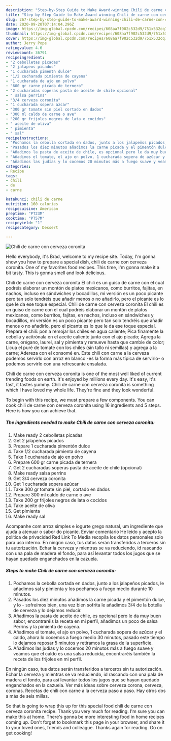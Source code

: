 ```yaml
---
description: "Step-by-Step Guide to Make Award-winning Chili de carne con cerveza coronita"
title: "Step-by-Step Guide to Make Award-winning Chili de carne con cerveza coronita"
slug: 267-step-by-step-guide-to-make-award-winning-chili-de-carne-con-cerveza-coronita
date: 2020-09-20T07:14:04.296Z
image: https://img-global.cpcdn.com/recipes/608aa7f902c532d9/751x532cq70/chili-de-carne-con-cerveza-coronita-foto-principal.jpg
thumbnail: https://img-global.cpcdn.com/recipes/608aa7f902c532d9/751x532cq70/chili-de-carne-con-cerveza-coronita-foto-principal.jpg
cover: https://img-global.cpcdn.com/recipes/608aa7f902c532d9/751x532cq70/chili-de-carne-con-cerveza-coronita-foto-principal.jpg
author: Jerry Pope
ratingvalue: 4.6
reviewcount: 36791
recipeingredient:
- "2 cebolletas picadas"
- "2 jalapeos picados"
- "1 cucharada pimentn dulce"
- "1/2 cucharada pimienta de cayena"
- "1 cucharada de ajo en polvo"
- "600 gr carne picada de ternera"
- "2 cucharadas soperas pasta de aceite de chile opcional"
- " salsa perrins"
- "3/4 cerveza coronita"
- "1 cucharada sopera azcar"
- "300 gr tomate sin piel cortado en dados"
- "300 ml caldo de carne o ave"
- "200 gr frijoles negros de lata o cocidos"
- " aceite de oliva"
- " pimienta"
- " sal"
recipeinstructions:
- "Pochamos la cebolla cortada en dados, junto a los jalapeños picados, le añadimos sal y pimienta y los pochamos a fuego medio durante 10 minutos."
- "Pasados los diez minutos añadimos la carne picada y el pimentón dulce, y lo  sofreímos bien, una vez bien sofrita le añadimos 3/4 de la botella de cerveza y lo dejamos reducir."
- "Añadimos la pasta de aceite de chile, es opcional pero le da muy buen sabor, encontraréis la receta en mi perfil, añadimos un poco de salsa Perrins y la pimienta de cayena."
- "Añadimos el tomate, el ajo en polvo, 1 cucharada sopera de azúcar y el caldo, ahora lo cocemos a fuego medio 30 minutos, pasado este tiempo lo dejamos reposar 5 minutos y retiramos la grasa de la superficie."
- "Añadimos las judías y lo cocemos 20 minutos más a fuego suave y veamos que el caldo es una salsa reducida, encontraréis también la receta de los frijoles en mi perfil."
categories:
- Recipe
tags:
- chili
- de
- carne

katakunci: chili de carne 
nutrition: 160 calories
recipecuisine: American
preptime: "PT23M"
cooktime: "PT57M"
recipeyield: "1"
recipecategory: Dessert

---
```



![Chili de carne con cerveza coronita](https://img-global.cpcdn.com/recipes/608aa7f902c532d9/751x532cq70/chili-de-carne-con-cerveza-coronita-foto-principal.jpg)

Hello everybody, it's Brad, welcome to my recipe site. Today, I'm gonna show you how to prepare a special dish, chili de carne con cerveza coronita. One of my favorites food recipes. This time, I'm gonna make it a bit tasty. This is gonna smell and look delicious.

Chili de carne con cerveza coronita El chili es un guiso de carne con el cual podréis elaborar un montón de platos mexicanos, como burritos, fajitas, en nachos, incluso en sándwiches y bocadillos, mi versión es un poco picante pero tan solo tendréis que añadir menos o no añadirlo, pero el picante es lo que le da ese toque especial. Chili de carne con cerveza coronita El chili es un guiso de carne con el cual podréis elaborar un montón de platos mexicanos, como burritos, fajitas, en nachos, incluso en sándwiches y bocadillos, mi versión es un poco picante pero tan solo tendréis que añadir menos o no añadirlo, pero el picante es lo que le da ese toque especial. Prepara el chili: pon a remojar los chiles en agua caliente; Pica finamente la cebolla y acitrónala en el aceite caliente junto con el ajo picado; Agrega la carne, orégano, laurel, sal y pimienta y remueve hasta que cambie de color; Licua el puré de tomate con los chiles (sin tallo ni semillas) y agrega a la carne; Adereza con el consomé en. Este chili con carne a la cerveza podemos servirlo con arroz en blanco -es la forma más típica de servirlo- o podemos servirlo con una refrescante ensalada.

Chili de carne con cerveza coronita is one of the most well liked of current trending foods on earth. It's enjoyed by millions every day. It's easy, it's fast, it tastes yummy. Chili de carne con cerveza coronita is something which I have loved my whole life. They're fine and they look wonderful.


To begin with this recipe, we must prepare a few components. You can cook chili de carne con cerveza coronita using 16 ingredients and 5 steps. Here is how you can achieve that.

<!--inarticleads1-->

##### The ingredients needed to make Chili de carne con cerveza coronita:

1. Make ready 2 cebolletas picadas
1. Get 2 jalapeños picados
1. Prepare 1 cucharada pimentón dulce
1. Take 1/2 cucharada pimienta de cayena
1. Take 1 cucharada de ajo en polvo
1. Prepare 600 gr carne picada de ternera
1. Get 2 cucharadas soperas pasta de aceite de chile (opcional)
1. Make ready  salsa perrins
1. Get 3/4 cerveza coronita
1. Get 1 cucharada sopera azúcar
1. Take 300 gr tomate sin piel, cortado en dados
1. Prepare 300 ml caldo de carne o ave
1. Take 200 gr frijoles negros de lata o cocidos
1. Take  aceite de oliva
1. Get  pimienta
1. Make ready  sal


Acompanhe com arroz simples e iogurte grego natural, um ingrediente que ajuda a atenuar o sabor do picante. Enviar comentario He leído y acepto la política de privacidad Red Link To Media recopila los datos personales solo para uso interno. En ningún caso, tus datos serán transferidos a terceros sin tu autorización. Echar la cerveza y mientras se va reduciendo, id rascando con una pala de madera el fondo, para así levantar todos los jugos que se hayan quedado enganchados en la cazuela. 

<!--inarticleads2-->

##### Steps to make Chili de carne con cerveza coronita:

1. Pochamos la cebolla cortada en dados, junto a los jalapeños picados, le añadimos sal y pimienta y los pochamos a fuego medio durante 10 minutos.
1. Pasados los diez minutos añadimos la carne picada y el pimentón dulce, y lo  - sofreímos bien, una vez bien sofrita le añadimos 3/4 de la botella de cerveza y lo dejamos reducir.
1. Añadimos la pasta de aceite de chile, es opcional pero le da muy buen sabor, encontraréis la receta en mi perfil, añadimos un poco de salsa Perrins y la pimienta de cayena.
1. Añadimos el tomate, el ajo en polvo, 1 cucharada sopera de azúcar y el caldo, ahora lo cocemos a fuego medio 30 minutos, pasado este tiempo lo dejamos reposar 5 minutos y retiramos la grasa de la superficie.
1. Añadimos las judías y lo cocemos 20 minutos más a fuego suave y veamos que el caldo es una salsa reducida, encontraréis también la receta de los frijoles en mi perfil.


En ningún caso, tus datos serán transferidos a terceros sin tu autorización. Echar la cerveza y mientras se va reduciendo, id rascando con una pala de madera el fondo, para así levantar todos los jugos que se hayan quedado enganchados en la cazuela. Ver más ideas sobre cerveza corona, cerveza, coronas. Recetas de chili con carne a la cerveza paso a paso. Hay otros dos a más de seis millas. 

So that is going to wrap this up for this special food chili de carne con cerveza coronita recipe. Thank you very much for reading. I'm sure you can make this at home. There's gonna be more interesting food in home recipes coming up. Don't forget to bookmark this page in your browser, and share it to your loved ones, friends and colleague. Thanks again for reading. Go on get cooking!
